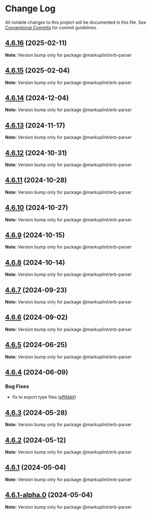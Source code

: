 # Change Log

All notable changes to this project will be documented in this file.
See [Conventional Commits](https://conventionalcommits.org) for commit guidelines.

## [4.6.16](https://github.com/markuplint/markuplint/compare/@markuplint/erb-parser@4.6.15...@markuplint/erb-parser@4.6.16) (2025-02-11)

**Note:** Version bump only for package @markuplint/erb-parser

## [4.6.15](https://github.com/markuplint/markuplint/compare/@markuplint/erb-parser@4.6.14...@markuplint/erb-parser@4.6.15) (2025-02-04)

**Note:** Version bump only for package @markuplint/erb-parser

## [4.6.14](https://github.com/markuplint/markuplint/compare/@markuplint/erb-parser@4.6.13...@markuplint/erb-parser@4.6.14) (2024-12-04)

**Note:** Version bump only for package @markuplint/erb-parser

## [4.6.13](https://github.com/markuplint/markuplint/compare/@markuplint/erb-parser@4.6.12...@markuplint/erb-parser@4.6.13) (2024-11-17)

**Note:** Version bump only for package @markuplint/erb-parser

## [4.6.12](https://github.com/markuplint/markuplint/compare/@markuplint/erb-parser@4.6.11...@markuplint/erb-parser@4.6.12) (2024-10-31)

**Note:** Version bump only for package @markuplint/erb-parser

## [4.6.11](https://github.com/markuplint/markuplint/compare/@markuplint/erb-parser@4.6.10...@markuplint/erb-parser@4.6.11) (2024-10-28)

**Note:** Version bump only for package @markuplint/erb-parser

## [4.6.10](https://github.com/markuplint/markuplint/compare/@markuplint/erb-parser@4.6.9...@markuplint/erb-parser@4.6.10) (2024-10-27)

**Note:** Version bump only for package @markuplint/erb-parser

## [4.6.9](https://github.com/markuplint/markuplint/compare/@markuplint/erb-parser@4.6.8...@markuplint/erb-parser@4.6.9) (2024-10-15)

**Note:** Version bump only for package @markuplint/erb-parser

## [4.6.8](https://github.com/markuplint/markuplint/compare/@markuplint/erb-parser@4.6.7...@markuplint/erb-parser@4.6.8) (2024-10-14)

**Note:** Version bump only for package @markuplint/erb-parser

## [4.6.7](https://github.com/markuplint/markuplint/compare/@markuplint/erb-parser@4.6.6...@markuplint/erb-parser@4.6.7) (2024-09-23)

**Note:** Version bump only for package @markuplint/erb-parser

## [4.6.6](https://github.com/markuplint/markuplint/compare/@markuplint/erb-parser@4.6.5...@markuplint/erb-parser@4.6.6) (2024-09-02)

**Note:** Version bump only for package @markuplint/erb-parser

## [4.6.5](https://github.com/markuplint/markuplint/compare/@markuplint/erb-parser@4.6.4...@markuplint/erb-parser@4.6.5) (2024-06-25)

**Note:** Version bump only for package @markuplint/erb-parser

## [4.6.4](https://github.com/markuplint/markuplint/compare/@markuplint/erb-parser@4.6.3...@markuplint/erb-parser@4.6.4) (2024-06-09)

### Bug Fixes

- fix to export type files ([eff4bbf](https://github.com/markuplint/markuplint/commit/eff4bbfd127574809dc5e15d7cafe87699758ee0))

## [4.6.3](https://github.com/markuplint/markuplint/compare/@markuplint/erb-parser@4.6.2...@markuplint/erb-parser@4.6.3) (2024-05-28)

**Note:** Version bump only for package @markuplint/erb-parser

## [4.6.2](https://github.com/markuplint/markuplint/compare/@markuplint/erb-parser@4.6.1...@markuplint/erb-parser@4.6.2) (2024-05-12)

**Note:** Version bump only for package @markuplint/erb-parser

## [4.6.1](https://github.com/markuplint/markuplint/compare/@markuplint/erb-parser@4.6.1-alpha.0...@markuplint/erb-parser@4.6.1) (2024-05-04)

**Note:** Version bump only for package @markuplint/erb-parser

## [4.6.1-alpha.0](https://github.com/markuplint/markuplint/compare/@markuplint/erb-parser@4.6.0...@markuplint/erb-parser@4.6.1-alpha.0) (2024-05-04)

**Note:** Version bump only for package @markuplint/erb-parser
